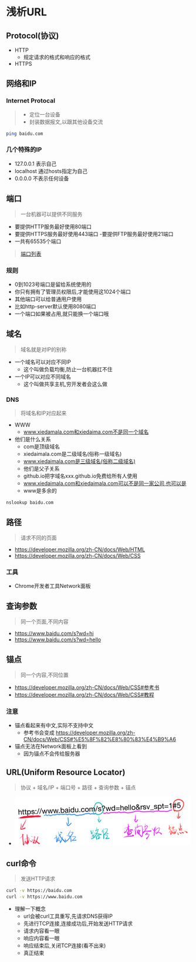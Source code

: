 # 浅析URL
## Protocol(协议)
- HTTP
    - 规定请求的格式和响应的格式
- HTTPS
## 网络和IP
### Internet Protocal
> - 定位一台设备
> - 封装数据报文,以跟其他设备交流
```bash
ping baidu.com
```

### 几个特殊的IP
- 127.0.0.1 表示自己
- localhost 通过hosts指定为自己
- 0.0.0.0 不表示任何设备

## 端口
> 一台机器可以提供不同服务

- 要提供HTTP服务最好使用80端口
- 要提供HTTPS服务最好使用443端口
-要提供FTP服务最好使用21端口
- 一共有65535个端口

> [端口列表](https://zh.wikipedia.org/wiki/TCP/UDP%E7%AB%AF%E5%8F%A3%E5%88%97%E8%A1%A8)


### 规则
- 0到1023号端口是留给系统使用的
- 你只有拥有了管理员权限后,才能使用这1024个端口
- 其他端口可以给普通用户使用
- 比如http-server默认使用8080端口
- 一个端口如果被占用,就只能换一个端口哦

## 域名
> 域名就是对IP的别称
- 一个域名可以对应不同IP
    - 这个叫做负载均衡,防止一台机器扛不住
- 一个IP可以对应不同域名
    - 这个叫做共享主机,穷开发者会这么做

### DNS
> 将域名和IP对应起来
- WWW
    - www.xiedamala.com和xiedaima.com不是同一个域名
- 他们是什么关系
    - com是顶级域名
    - xiedaimala.com是二级域名(俗称一级域名)
    - www.xiedaimala.com是三级域名(俗称二级域名)
    - 他们是父子关系
    - github.io把字域名xxx.github.io免费给所有人使用
    - www.xiedaimala.com和xiedaimala.com可以不是同一家公司,也可以是
    - www是多余的
```bash
nslookup baidu.com
```

## 路径
> 请求不同的页面
- https://developer.mozilla.org/zh-CN/docs/Web/HTML
- https://developer.mozilla.org/zh-CN/docs/Web/CSS

### 工具
- Chrome开发者工具Network面板

## 查询参数
> 同一个页面,不同内容
- https://www.baidu.com/s?wd=hi
- https://www.baidu.com/s?wd=hello

## 锚点
> 同一个内容,不同位置
- https://developer.mozilla.org/zh-CN/docs/Web/CSS#参考书
- https://developer.mozilla.org/zh-CN/docs/Web/CSS#教程

### 注意
- 锚点看起来有中文,实际不支持中文
    - 参考书会变成
    https://developer.mozilla.org/zh-CN/docs/Web/CSS#%E5%8F%82%E8%80%83%E4%B9%A6
- 锚点无法在Network面板上看到
    - 因为锚点不会传给服务器

## URL(Uniform Resource Locator)
> 协议 + 域名/IP + 端口号 + 路径 + 查询参数 + 锚点
- ![URL例子](images/URL例子.png)

## curl命令
> 发送HTTP请求
```bash
curl -v https://baidu.com
curl -v https://www.baidu.com
```
- 理解一下概念
    - url会被curl工具重写,先请求DNS获得IP
    - 先进行TCP连接,连接成功后,开始发送HTTP请求
    - 请求内容看一眼
    - 响应内容看一眼
    - 响应结束后,关闭TCP连接(看不出来)
    - 真正结束
